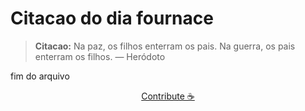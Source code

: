 # Citacao do dia fournace

> **Citacao:** Na paz, os filhos enterram os pais. Na guerra, os pais enterram os filhos. — Heródoto

fim do arquivo

<watermark-footer>
<p align="center">
  <a href="https://github.com/ruisuan/ruisuan/blob/main/contribute.md">Contribute ☕</a>
</p>
</watermark-footer>

